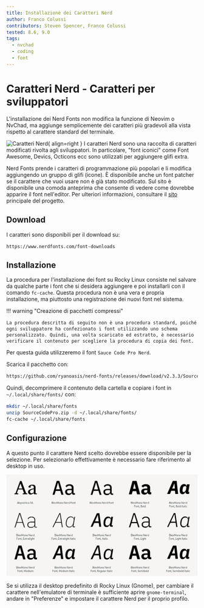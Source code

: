 ```yaml
---
title: Installazione dei Caratteri Nerd
author: Franco Colussi
contributors: Steven Spencer, Franco Colussi
tested: 8.6, 9.0
tags:
  - nvchad
  - coding
  - font
---
```


# Caratteri Nerd - Caratteri per sviluppatori

L'installazione dei Nerd Fonts non modifica la funzione di Neovim o NvChad, ma aggiunge semplicemente dei caratteri più gradevoli alla vista rispetto al carattere standard del terminale.

![Caratteri Nerd](images/nerd_fonts_site_small.png){ align=right } I caratteri Nerd sono una raccolta di caratteri modificati rivolta agli sviluppatori. In particolare, "font iconici" come Font Awesome, Devics, Octicons ecc sono utilizzati per aggiungere glifi extra.

Nerd Fonts prende i caratteri di programmazione più popolari e li modifica aggiungendo un gruppo di glifi (icone). È disponibile anche un font patcher se il carattere che vuoi usare non è già stato modificato. Sul sito è disponibile una comoda anteprima che consente di vedere come dovrebbe apparire il font nell'editor. Per ulteriori informazioni, consultare il [sito](https://www.nerdfonts.com/) principale del progetto.

## Download

I caratteri sono disponibili per il download su:

```text
https://www.nerdfonts.com/font-downloads
```

## Installazione

La procedura per l'installazione dei font su Rocky Linux consiste nel salvare da qualche parte i font che si desidera aggiungere e poi installarli con il comando `fc-cache`. Questa procedura non è una vera e propria installazione, ma piuttosto una registrazione dei nuovi font nel sistema.

!!! warning "Creazione di pacchetti compressi"

    La procedura descritta di seguito non è una procedura standard, poiché ogni sviluppatore ha confezionato i font utilizzando uno schema personalizzato. Quindi, una volta scaricato ed estratto, è necessario verificare il contenuto per scegliere la procedura di copia dei font.

Per questa guida utilizzeremo il font `Sauce Code Pro Nerd`.

Scarica il pacchetto con:

```bash
https://github.com/ryanoasis/nerd-fonts/releases/download/v2.3.3/SourceCodePro.zip
```

Quindi, decomprimere il contenuto della cartella e copiare i font in `~/.local/share/fonts/` con:

```bash
mkdir ~/.local/share/fonts
unzip SourceCodePro.zip -d ~/.local/share/fonts/
fc-cache ~/.local/share/fonts
```

## Configurazione

A questo punto il carattere Nerd scelto dovrebbe essere disponibile per la selezione. Per selezionarlo effettivamente è necessario fare riferimento al desktop in uso.

![Gestore Caratteri](images/font_nerd_view.png)

Se si utilizza il desktop predefinito di Rocky Linux (Gnome), per cambiare il carattere nell'emulatore di terminale è sufficiente aprire `gnome-terminal`, andare in "Preferenze" e impostare il carattere Nerd per il proprio profilo.
